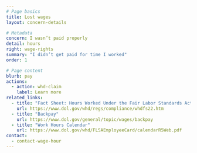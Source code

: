 ```yaml
---
# Page basics
title: Lost wages
layout: concern-details

# Metadata
concern: I wasn’t paid properly
detail: hours
right: wage-rights
summary: "I didn’t get paid for time I worked"
order: 1

# Page content
blurb: pay
actions:
  - action: whd-claim
    label: Learn more
related_links:
  - title: "Fact Sheet: Hours Worked Under the Fair Labor Standards Act"
    url: https://www.dol.gov/whd/regs/compliance/whdfs22.htm
  - title: "Backpay"
    url: https://www.dol.gov/general/topic/wages/backpay
  - title: "Work Hours Calendar"
    url: https://www.dol.gov/whd/FLSAEmployeeCard/calendarR5Web.pdf
contact:
  - contact-wage-hour
---
```

